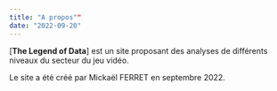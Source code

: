 ```yaml
---
title: "A propos""
date: "2022-09-20"
---
```


[**The Legend of Data**] est un site proposant des analyses de différents niveaux du secteur du jeu vidéo. 

Le site a été créé par Mickaël FERRET en septembre 2022.